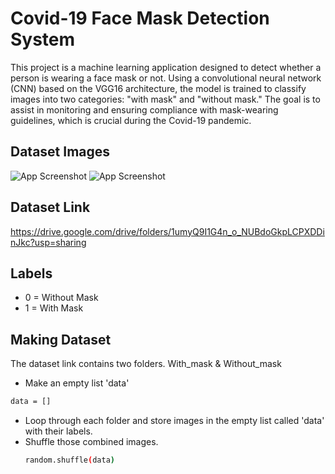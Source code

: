 # Covid-19 Face Mask Detection System

This project is a machine learning application designed to detect whether a person is wearing a face mask or not. Using a convolutional neural network (CNN) based on the VGG16 architecture, the model is trained to classify images into two categories: "with mask" and "without mask." The goal is to assist in monitoring and ensuring compliance with mask-wearing guidelines, which is crucial during the Covid-19 pandemic.

## Dataset Images
![App Screenshot](https://github.com/sonalrajsr/Covid-19-face-mask-detection/assets/123736054/88aaa7ac-c9af-4e2f-bf49-169a44fa2600)
![App Screenshot](https://github.com/sonalrajsr/Covid-19-face-mask-detection/assets/123736054/00cfff20-d216-4cab-94eb-c9f9119b8de7)

## Dataset Link
https://drive.google.com/drive/folders/1umyQ9I1G4n_o_NUBdoGkpLCPXDDinJkc?usp=sharing

## Labels 
- 0 = Without Mask
- 1 = With Mask
  
## Making Dataset
The dataset link contains two folders. With_mask & Without_mask
- Make an empty list 'data'
```bash
data = []
```
- Loop through each folder and store images in the empty list called 'data' with their labels.
- Shuffle those combined images.
  ```bash
  random.shuffle(data)
  ```
